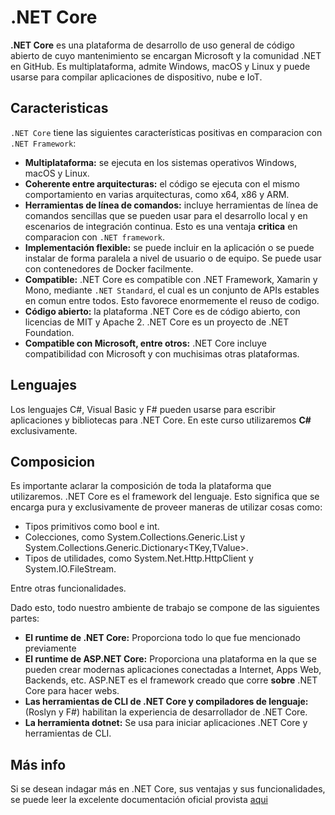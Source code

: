 # .NET Core

**.NET Core** es una plataforma de desarrollo de uso general de código abierto de cuyo mantenimiento se encargan Microsoft y la comunidad .NET en GitHub. Es multiplataforma, admite Windows, macOS y Linux y puede usarse para compilar aplicaciones de dispositivo, nube e IoT.

## Caracteristicas 

`.NET Core` tiene las siguientes características positivas en comparacion con `.NET Framework`:

* **Multiplataforma:** se ejecuta en los sistemas operativos Windows, macOS y Linux.
* **Coherente entre arquitecturas:** el código se ejecuta con el mismo comportamiento en varias arquitecturas, como x64, x86 y ARM.
* **Herramientas de línea de comandos:** incluye herramientas de línea de comandos sencillas que se pueden usar para el desarrollo local y en escenarios de integración continua. Esto es una ventaja **critica** en comparacion con `.NET framework`. 
* **Implementación flexible:** se puede incluir en la aplicación o se puede instalar de forma paralela a nivel de usuario o de equipo. Se puede usar con contenedores de Docker facilmente.
* **Compatible:** .NET Core es compatible con .NET Framework, Xamarin y Mono, mediante `.NET Standard`, el cual es un conjunto de APIs estables en comun entre todos. Esto favorece enormemente el reuso de codigo.
* **Código abierto:** la plataforma .NET Core es de código abierto, con licencias de MIT y Apache 2. .NET Core es un proyecto de .NET Foundation.
* **Compatible con Microsoft, entre otros:** .NET Core incluye compatibilidad con Microsoft y con muchisimas otras plataformas. 

## Lenguajes

Los lenguajes C#, Visual Basic y F# pueden usarse para escribir aplicaciones y bibliotecas para .NET Core. En este curso utilizaremos **C#** exclusivamente.

## Composicion

Es importante aclarar la composición de toda la plataforma que utilizaremos. .NET Core es el framework del lenguaje. Esto significa que se encarga pura y exclusivamente de proveer maneras de utilizar cosas como:

* Tipos primitivos como bool e int.
* Colecciones, como System.Collections.Generic.List<T> y System.Collections.Generic.Dictionary<TKey,TValue>.
* Tipos de utilidades, como System.Net.Http.HttpClient y System.IO.FileStream.

Entre otras funcionalidades.

Dado esto, todo nuestro ambiente de trabajo se compone de las siguientes partes:

* **El runtime de .NET Core:** Proporciona todo lo que fue mencionado previamente
* **El runtime de ASP.NET Core:** Proporciona una plataforma en la que se pueden crear modernas aplicaciones conectadas a Internet, Apps Web, Backends, etc. ASP.NET es el framework creado que corre **sobre** .NET Core para hacer webs.
* **Las herramientas de CLI de .NET Core y compiladores de lenguaje:** (Roslyn y F#) habilitan la experiencia de desarrollador de .NET Core.
* **La herramienta dotnet:** Se usa para iniciar aplicaciones .NET Core y herramientas de CLI.


## Más info

Si se desean indagar más en .NET Core, sus ventajas y sus funcionalidades, se puede leer la excelente documentación oficial provista [aqui](https://docs.microsoft.com/es-es/dotnet/core/about)
